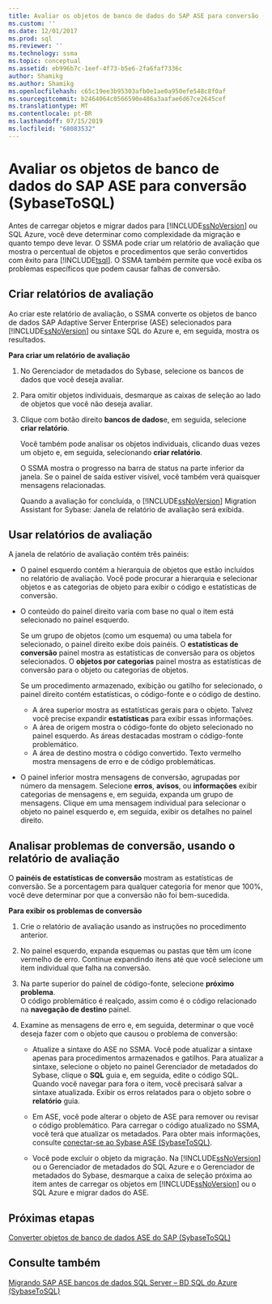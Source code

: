 ```yaml
---
title: Avaliar os objetos de banco de dados do SAP ASE para conversão (SybaseToSQL) | Microsoft Docs
ms.custom: ''
ms.date: 12/01/2017
ms.prod: sql
ms.reviewer: ''
ms.technology: ssma
ms.topic: conceptual
ms.assetid: eb996b7c-1eef-4f73-b5e6-2fa6faf7336c
author: Shamikg
ms.author: Shamikg
ms.openlocfilehash: c65c19ee3b95303afb0e1ae0a950efe548c8f0af
ms.sourcegitcommit: b2464064c0566590e486a3aafae6d67ce2645cef
ms.translationtype: MT
ms.contentlocale: pt-BR
ms.lasthandoff: 07/15/2019
ms.locfileid: "68083532"
---
```

# <a name="assessing-sap-ase-database-objects-for-conversion-sybasetosql"></a>Avaliar os objetos de banco de dados do SAP ASE para conversão (SybaseToSQL)
Antes de carregar objetos e migrar dados para [!INCLUDE[ssNoVersion](../../includes/ssnoversion-md.md)] ou SQL Azure, você deve determinar como complexidade da migração e quanto tempo deve levar. O SSMA pode criar um relatório de avaliação que mostra o percentual de objetos e procedimentos que serão convertidos com êxito para [!INCLUDE[tsql](../../includes/tsql-md.md)]. O SSMA também permite que você exiba os problemas específicos que podem causar falhas de conversão.  
  
## <a name="create-assessment-reports"></a>Criar relatórios de avaliação  
Ao criar este relatório de avaliação, o SSMA converte os objetos de banco de dados SAP Adaptive Server Enterprise (ASE) selecionados para [!INCLUDE[ssNoVersion](../../includes/ssnoversion-md.md)] ou sintaxe SQL do Azure e, em seguida, mostra os resultados.  
  
**Para criar um relatório de avaliação**  
  
1.  No Gerenciador de metadados do Sybase, selecione os bancos de dados que você deseja avaliar.  
  
2.  Para omitir objetos individuais, desmarque as caixas de seleção ao lado de objetos que você não deseja avaliar.  
  
3.  Clique com botão direito **bancos de dados**e, em seguida, selecione **criar relatório**.  
  
    Você também pode analisar os objetos individuais, clicando duas vezes um objeto e, em seguida, selecionando **criar relatório**.  
  
    O SSMA mostra o progresso na barra de status na parte inferior da janela. Se o painel de saída estiver visível, você também verá quaisquer mensagens relacionadas.  
  
    Quando a avaliação for concluída, o [!INCLUDE[ssNoVersion](../../includes/ssnoversion-md.md)] Migration Assistant for Sybase: Janela de relatório de avaliação será exibida.  
  
## <a name="use-assessment-reports"></a>Usar relatórios de avaliação  
A janela de relatório de avaliação contém três painéis:  
  
-   O painel esquerdo contém a hierarquia de objetos que estão incluídos no relatório de avaliação. Você pode procurar a hierarquia e selecionar objetos e as categorias de objeto para exibir o código e estatísticas de conversão.  
  
-   O conteúdo do painel direito varia com base no qual o item está selecionado no painel esquerdo.  
  
    Se um grupo de objetos (como um esquema) ou uma tabela for selecionado, o painel direito exibe dois painéis. O **estatísticas de conversão** painel mostra as estatísticas de conversão para os objetos selecionados. O **objetos por categorias** painel mostra as estatísticas de conversão para o objeto ou categorias de objetos.  
  
    Se um procedimento armazenado, exibição ou gatilho for selecionado, o painel direito contém estatísticas, o código-fonte e o código de destino.  
  
    -   A área superior mostra as estatísticas gerais para o objeto. Talvez você precise expandir **estatísticas** para exibir essas informações. 
    -   A área de origem mostra o código-fonte do objeto selecionado no painel esquerdo. As áreas destacadas mostram o código-fonte problemático.  
    -   A área de destino mostra o código convertido. Texto vermelho mostra mensagens de erro e de código problemáticas.  
  
-   O painel inferior mostra mensagens de conversão, agrupadas por número da mensagem. Selecione **erros**, **avisos**, ou **informações** exibir categorias de mensagens e, em seguida, expanda um grupo de mensagens. Clique em uma mensagem individual para selecionar o objeto no painel esquerdo e, em seguida, exibir os detalhes no painel direito.  
  
## <a name="analyze-conversion-problems-by-using-the-assessment-report"></a>Analisar problemas de conversão, usando o relatório de avaliação  
O **painéis de estatísticas de conversão** mostram as estatísticas de conversão. Se a porcentagem para qualquer categoria for menor que 100%, você deve determinar por que a conversão não foi bem-sucedida.  
  
**Para exibir os problemas de conversão**  
  
1.  Crie o relatório de avaliação usando as instruções no procedimento anterior.  
  
2.  No painel esquerdo, expanda esquemas ou pastas que têm um ícone vermelho de erro. Continue expandindo itens até que você selecione um item individual que falha na conversão.  
  
3.  Na parte superior do painel de código-fonte, selecione **próximo problema**.  
    O código problemático é realçado, assim como é o código relacionado na **navegação de destino** painel.  
  
4.  Examine as mensagens de erro e, em seguida, determinar o que você deseja fazer com o objeto que causou o problema de conversão:  
  
    -   Atualize a sintaxe do ASE no SSMA. Você pode atualizar a sintaxe apenas para procedimentos armazenados e gatilhos. Para atualizar a sintaxe, selecione o objeto no painel Gerenciador de metadados do Sybase, clique o **SQL** guia e, em seguida, edite o código SQL. Quando você navegar para fora o item, você precisará salvar a sintaxe atualizada. Exibir os erros relatados para o objeto sobre o **relatório** guia.  
  
    -   Em ASE, você pode alterar o objeto de ASE para remover ou revisar o código problemático. Para carregar o código atualizado no SSMA, você terá que atualizar os metadados. Para obter mais informações, consulte [conectar-se ao Sybase ASE &#40;SybaseToSQL&#41;](../../ssma/sybase/connecting-to-sybase-ase-sybasetosql.md).  
  
    -   Você pode excluir o objeto da migração. Na [!INCLUDE[ssNoVersion](../../includes/ssnoversion-md.md)] ou o Gerenciador de metadados do SQL Azure e o Gerenciador de metadados do Sybase, desmarque a caixa de seleção próxima ao item antes de carregar os objetos em [!INCLUDE[ssNoVersion](../../includes/ssnoversion-md.md)] ou o SQL Azure e migrar dados do ASE.
  
## <a name="next-steps"></a>Próximas etapas  
[Converter objetos de banco de dados ASE do SAP &#40;SybaseToSQL&#41;](../../ssma/sybase/converting-sybase-ase-database-objects-sybasetosql.md)  
  
## <a name="see-also"></a>Consulte também  
[Migrando SAP ASE bancos de dados SQL Server – BD SQL do Azure &#40;SybaseToSQL&#41;](../../ssma/sybase/migrating-sybase-ase-databases-to-sql-server-azure-sql-db-sybasetosql.md)  
  
